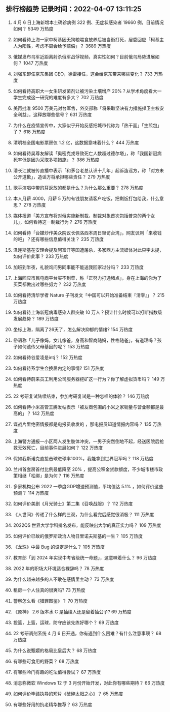 
## 排行榜趋势 记录时间：2022-04-07 13:11:25
  
  1. 4 月 6 日上海新增本土确诊病例 322 例、无症状感染者 19660 例，目前情况如何？ 5349 万热度
    
  2. 如何看待上海一家中柯基因无狗粮喂食放养后被当街打死，居委回应「柯基主人为阳性，考虑不周会给予赔偿」？ 3689 万热度
    
  3. 俄媒发布乌军近距离射杀俄军战俘视频，真实性如何？目前俄乌局势进展如何？ 1047 万热度
    
  4. 刘强东卸任京东集团 CEO，徐雷接任，这会给京东带来哪些变化？ 733 万热度
    
  5. 如何看待高职大一女生研发菌剂让被污染土壤增产 20%？从学术角度看大一学生完成这一研究的难度有多大？ 702 万热度
    
  6. 美再批准 9500 万美元对台军售，外交部称「将采取坚决有力措施捍卫主权安全利益」，这释放哪些信号？ 631 万热度
    
  7. 为什么在疫情宣传中，大家似乎开始反感把城市代称为「热干面」「生煎包」了？ 618 万热度
    
  8. 清明档全国电影票房仅 1.2 亿，这数据意味着什么？ 444 万热度
    
  9. 如何看待吴尊友解读「奥密克戎导致死亡人数超过德尔塔」，称「我国新冠病死率低是因为采取多项措施」？ 386 万热度
    
  10. 潘长江就被传直播中表示「和茅台老总认识十几年」起诉造谣方，称「对方未公开道歉」，造谣方将承担哪些责任？ 279 万热度
    
  11. 歌手演唱中带的耳返放的都是什么？为什么那么重要？ 278 万热度
    
  12. 本人月薪 4000，月薪 5 万的有钱朋友请客户吃饭，把剩饭打包给我，什么意思？ 278 万热度
    
  13. 媒体报道「美方宣布将对俄实施新制裁，制裁对象首次包括普京的两个女儿」，如何看待这一制裁行为？ 276 万热度
    
  14. 如何看待「台媒炒作美众院议长佩洛西本周日窜访台湾」，网友讽刺「来收钱的吧」？还有哪些信息值得关注？ 235 万热度
    
  15. 泽连斯基在安理会提及阿富汗等国遭屠杀，多家西方主流媒体对此只字未提，如何评价此事？ 233 万热度
    
  16. 加班到半夜，礼貌询问男同事能不能送我回家过分吗？ 233 万热度
    
  17. 上海回应市民电商平台买不到菜，称「正努力打通堵点」，身在上海的你为了买菜都做出过哪些努力？ 232 万热度
    
  18. 如何看待清华学者 Nature 子刊发文「中国可以开始准备结束『清零』」？ 215 万热度
    
  19. 如何看待上海新冠病毒感染人群突破 10 万人？预计什么时候可以打断指数级发展趋势？ 189 万热度
    
  20. 坐标上海，隔离了26天了，怎么解决抑郁的情绪? 154 万热度
    
  21. 俗语称「儿子像妈，女儿像爸，身高和智商随妈，性格随爸」，有道理吗？孩子如何遗传父母基因的呢？ 153 万热度
    
  22. 如何看待谷爱凌是intj？ 152 万热度
    
  23. 如何看待系学生会换届内定的事情? 151 万热度
    
  24. 如何看待蔚来员工利用公司服务器挖矿这一行为？你了解虚拟货币吗？ 149 万热度
    
  25. 22 考研复试陆续结束，参加考研复试是一种怎样的体验？ 146 万热度
    
  26. 如何看待小米高管王腾发帖表示「被友商包围的小米之家销量与营业额都是最高的」？ 142 万热度
    
  27. 谍战片里绝密情报都是电报员收发的 ，那电报员知道情报内容吗？ 135 万热度
    
  28. 上海警方通报一小区两人发生肢体冲突，一男子突然倒地不起，经送医院后抢救无效死亡，目前事件进展如何？ 122 万热度
    
  29. 假如我斯诺克直接击球进球率100%，我能拿到世界冠军吗？ 118 万热度
    
  30. 兰州首套房首付比例最低降至 20% ，提高公积金贷款额度，不少城市楼市政策相继「松绑」是为何？ 116 万热度
    
  31. 多家机构公布 2022 一季度GDP增速预测值，平均值达 5.1% ，如何评价这些预测？ 114 万热度
    
  32. 如何评价美剧《月光骑士》第二集《召唤战服》？ 112 万热度
    
  33. 《人世间》传递了什么样的三观，为什么看完后感觉很消极？ 111 万热度
    
  34. 2022QS 世界大学学科排名发布，能反映出大学的真正实力吗？ 109 万热度
    
  35. 如何评价已故的俄罗斯政治人物日里诺夫斯基的一生？ 105 万热度
    
  36. 《龙珠》中最 Bug 的设定是什么？ 105 万热度
    
  37. 教育部「到 2024 年实现中考省级统一命题」，这意味着什么？ 96 万热度
    
  38. 2022 年的职场大环境适合裸辞吗？ 78 万热度
    
  39. 为什么越来越多的人不敢在感情里主动？ 73 万热度
    
  40. 租房一个人住真的很爽吗? 73 万热度
    
  41. 警察怎么看《猎罪图鉴》？ 70 万热度
    
  42. 《原神》 2.6 版本水 C 是抽绫人还是留着抽公子? 69 万热度
    
  43. 投篮，上篮，运球，防守应该先练好哪个？ 69 万热度
    
  44. 22 考研调剂系统 4 月 6 日开通，你有遇到什么困难？有什么注意事项？ 68 万热度
    
  45. 为什么说甄嬛的格局比皇后大？ 68 万热度
    
  46. 有哪些可食用的野菜？ 68 万热度
    
  47. 有哪些冷门有趣的吃法值得尝试？ 67 万热度
    
  48. 消息称微软 Windows 12 于 3 月份开始开发，对此你有哪些期待？ 66 万热度
    
  49. 如何评价毕赣执导的短片《破碎太阳之心》？ 65 万热度
    
  50. 有哪些好用的抗老精华推荐？ 63 万热度
    